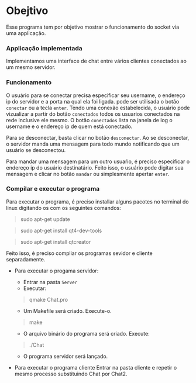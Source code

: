 # Obejtivo  
  Esse programa tem por objetivo mostrar o funcionamento do socket via uma applicação.
### Applicação implementada
Implementamos uma interface de chat entre vários clientes conectados ao um mesmo servidor. 
### Funcionamento
O usuário para se conectar precisa especificar seu username, o endereço ip do servidor e a porta na qual ela foi ligada. pode ser utilisada o botão `conectar` ou a tecla `enter`. 
Tendo uma conexão estabelecida, o usuário pode vizualizar a partir do botão `conectados` todos os usuarios conectados na rede inclusive ele mesmo. O botão `conectados` lista na janela de log o username e o endereço ip de quem está conectado.

Para se desconectar, basta clicar no botão `desconectar`. Ao se desconectar, o servidor manda uma mensagem para todo mundo notificando que um usuário se desconectou.

Para mandar uma mensagem para um outro usuaŕio, é preciso especificar o endereço ip do usuário destinatário. Feito isso, o usuário pode digitar sua mensagem e clicar no botão `mandar` ou simplesmente apertar `enter`.
### Compilar e executar o programa
Para executar o programa, é preciso installar alguns pacotes no terminal do linux digitando os com os seguintes comandos:

> sudo apt-get update

> sudo apt-get install qt4-dev-tools

> sudo apt-get install qtcreator

Feito isso, é preciso compliar os programas sevidor e cliente separadamente.
* Para executar o progama servidor:
  * Entrar na pasta `Server`
  * Executar:
  > qmake Chat.pro
  
  * Um Makefile será criado. Execute-o.
  > make
  
  * O arquivo binário do programa será criado. Execute:
  > ./Chat
  
  * O programa servidor será lançado.
* Para executar o programa cliente
Entrar na pasta cliente e repetir o mesmo processo substituindo Chat por Chat2.
